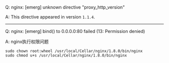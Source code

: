 Q: nginx: [emerg] unknown directive "proxy_http_version"

A: This directive appeared in version `1.1.4`.

---

Q: nginx: [emerg] bind() to 0.0.0.0:80 failed (13: Permission denied)

A: nginx执行权限问题

```
sudo chown root:wheel /usr/local/Cellar/nginx/1.8.0/bin/nginx
sudo chmod u+s /usr/local/Cellar/nginx/1.8.0/bin/nginx
```
